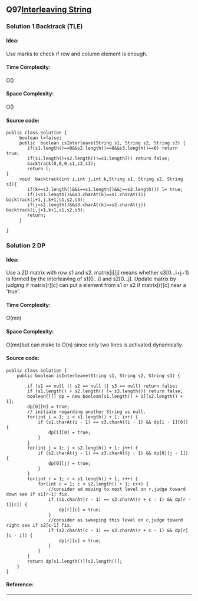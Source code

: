 ## Q97[Interleaving String](https://leetcode.com/problems/interleaving-string/) 
### Solution 1 Backtrack (TLE)
#### Idea:
Use marks to check if row and column element is enough.
#### Time Complexity: 
O()
#### Space Complexity:
O()
#### Source code:
```
public class Solution {
     boolean l=false;
     public  boolean isInterleave(String s1, String s2, String s3) {  
		if(s1.length()==0&&s2.length()==0&&s3.length()==0) return true;
		if(s1.length()+s2.length()!=s3.length()) return false;
		backtrack(0,0,0,s1,s2,s3);
		return l;
}     
	 void  backtrack(int i,int j,int k,String s1, String s2, String s3){
	    if(k==s3.length()&&i==s1.length()&&j==s2.length()) l= true;
		if(i<s1.length()&&s3.charAt(k)==s1.charAt(i)) backtrack(i+1,j,k+1,s1,s2,s3);
		if(j<s2.length()&&s3.charAt(k)==s2.charAt(j)) backtrack(i,j+1,k+1,s1,s2,s3);
		return;
	 }
			 
}  

```

### Solution 2 DP
#### Idea:
Use a 2D matrix with row s1 and  s2. matrix[i][j] means whether s3[0...i+j+1] is formed by the interleaving of s1[0...i] and s2[0...j].
Update matrix by judging if matrix[r][c] can put a element from s1 or s2 if matrix[r][c] near a 'true'.
#### Time Complexity: 
O(mn)
#### Space Complexity:
O(mn)but can make to O(n) since only two lines is activated dynamically.
#### Source code:
```
public class Solution {  
    public boolean isInterleave(String s1, String s2, String s3) {  
        
        if (s1 == null || s2 == null || s3 == null) return false;  
        if (s1.length() + s2.length() != s3.length()) return false;  
        boolean[][] dp = new boolean[s1.length() + 1][s2.length() + 1];  
        dp[0][0] = true; 
        // initiate regarding another String as null.
        for(int i = 1; i < s1.length() + 1; i++) {  
            if (s1.charAt(i - 1) == s3.charAt(i - 1) && dp[i - 1][0]) {  
                dp[i][0] = true;  
            }  
        }  
        for(int j = 1; j < s2.length() + 1; j++) {  
            if (s2.charAt(j - 1) == s3.charAt(j - 1) && dp[0][j - 1]) {  
                dp[0][j] = true;  
            }  
        }  
        for(int r = 1; r < s1.length() + 1; r++) {  
            for(int c = 1; c < s2.length() + 1; c++) {
                //consider ad moving to next level on r,judge toward down see if s1[r-1] fix.
                if (s1.charAt(r - 1) == s3.charAt(r + c - 1) && dp[r - 1][c]) {  
                    dp[r][c] = true;  
                }
                //consider as sweeping this level on c,judge toward right see if s2[c-1] fix.
                if (s2.charAt(c - 1) == s3.charAt(r + c - 1) && dp[r][c - 1]) {  
                    dp[r][c] = true;  
                }  
            }  
        }  
        return dp[s1.length()][s2.length()];  
    }  
}  

```
#### Reference:

---

